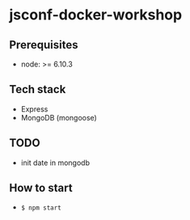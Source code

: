 # jsconf-docker-workshop

## Prerequisites

* node: >= 6.10.3

## Tech stack

* Express
* MongoDB (mongoose)

## TODO

* init date in mongodb

## How to start

* `$ npm start`